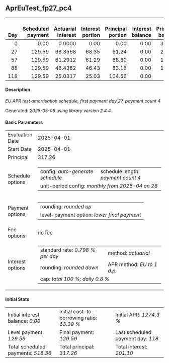 <h2>AprEuTest_fp27_pc4</h2>
<table>
    <thead style="vertical-align: bottom;">
        <th style="text-align: right;">Day</th>
        <th style="text-align: right;">Scheduled payment</th>
        <th style="text-align: right;">Actuarial interest</th>
        <th style="text-align: right;">Interest portion</th>
        <th style="text-align: right;">Principal portion</th>
        <th style="text-align: right;">Interest balance</th>
        <th style="text-align: right;">Principal balance</th>
        <th style="text-align: right;">Total actuarial interest</th>
        <th style="text-align: right;">Total interest</th>
        <th style="text-align: right;">Total principal</th>
    </thead>
    <tr style="text-align: right;">
        <td class="ci00">0</td>
        <td class="ci01" style="white-space: nowrap;">0.00</td>
        <td class="ci02">0.0000</td>
        <td class="ci03">0.00</td>
        <td class="ci04">0.00</td>
        <td class="ci05">0.00</td>
        <td class="ci06">317.26</td>
        <td class="ci07">0.0000</td>
        <td class="ci08">0.00</td>
        <td class="ci09">0.00</td>
    </tr>
    <tr style="text-align: right;">
        <td class="ci00">27</td>
        <td class="ci01" style="white-space: nowrap;">129.59</td>
        <td class="ci02">68.3568</td>
        <td class="ci03">68.35</td>
        <td class="ci04">61.24</td>
        <td class="ci05">0.00</td>
        <td class="ci06">256.02</td>
        <td class="ci07">68.3568</td>
        <td class="ci08">68.35</td>
        <td class="ci09">61.24</td>
    </tr>
    <tr style="text-align: right;">
        <td class="ci00">57</td>
        <td class="ci01" style="white-space: nowrap;">129.59</td>
        <td class="ci02">61.2912</td>
        <td class="ci03">61.29</td>
        <td class="ci04">68.30</td>
        <td class="ci05">0.00</td>
        <td class="ci06">187.72</td>
        <td class="ci07">129.6480</td>
        <td class="ci08">129.64</td>
        <td class="ci09">129.54</td>
    </tr>
    <tr style="text-align: right;">
        <td class="ci00">88</td>
        <td class="ci01" style="white-space: nowrap;">129.59</td>
        <td class="ci02">46.4382</td>
        <td class="ci03">46.43</td>
        <td class="ci04">83.16</td>
        <td class="ci05">0.00</td>
        <td class="ci06">104.56</td>
        <td class="ci07">176.0862</td>
        <td class="ci08">176.07</td>
        <td class="ci09">212.70</td>
    </tr>
    <tr style="text-align: right;">
        <td class="ci00">118</td>
        <td class="ci01" style="white-space: nowrap;">129.59</td>
        <td class="ci02">25.0317</td>
        <td class="ci03">25.03</td>
        <td class="ci04">104.56</td>
        <td class="ci05">0.00</td>
        <td class="ci06">0.00</td>
        <td class="ci07">201.1179</td>
        <td class="ci08">201.10</td>
        <td class="ci09">317.26</td>
    </tr>
</table>
<h4>Description</h4>
<p><i>EU APR test amortisation schedule, first payment day 27, payment count 4</i></p>
<p>Generated: <i>2025-05-08 using library version 2.4.4</i></p>
<h4>Basic Parameters</h4>
<table>
    <tr>
        <td>Evaluation Date</td>
        <td>2025-04-01</td>
    </tr>
    <tr>
        <td>Start Date</td>
        <td>2025-04-01</td>
    </tr>
    <tr>
        <td>Principal</td>
        <td>317.26</td>
    </tr>
    <tr>
        <td>Schedule options</td>
        <td>
            <table>
                <tr>
                    <td>config: <i>auto-generate schedule</i></td>
                    <td>schedule length: <i><i>payment count</i> 4</i></td>
                </tr>
                <tr>
                    <td colspan="2" style="white-space: nowrap;">unit-period config: <i>monthly from 2025-04 on 28</i></td>
                </tr>
            </table>
        </td>
    </tr>
    <tr>
        <td>Payment options</td>
        <td>
            <table>
                <tr>
                    <td>rounding: <i>rounded up</i></td>
                </tr>
                <tr>
                    <td>level-payment option: <i>lower&nbsp;final&nbsp;payment</i></td>
                </tr>
            </table>
        </td>
    </tr>
    <tr>
        <td>Fee options</td>
        <td>no fee
        </td>
    </tr>
    <tr>
        <td>Interest options</td>
        <td>
            <table>
                <tr>
                    <td>standard rate: <i>0.798 % per day</i></td>
                    <td>method: <i>actuarial</i></td>
                </tr>
                <tr>
                    <td>rounding: <i>rounded down</i></td>
                    <td>APR method: <i>EU to 1 d.p.</i></td>
                </tr>
                <tr>
                    <td colspan="2">cap: <i>total 100 %; daily 0.8 %</td>
                </tr>
            </table>
        </td>
    </tr>
</table>
<h4>Initial Stats</h4>
<table>
    <tr>
        <td>Initial interest balance: <i>0.00</i></td>
        <td>Initial cost-to-borrowing ratio: <i>63.39 %</i></td>
        <td>Initial APR: <i>1274.3 %</i></td>
    </tr>
    <tr>
        <td>Level payment: <i>129.59</i></td>
        <td>Final payment: <i>129.59</i></td>
        <td>Last scheduled payment day: <i>118</i></td>
    </tr>
    <tr>
        <td>Total scheduled payments: <i>518.36</i></td>
        <td>Total principal: <i>317.26</i></td>
        <td>Total interest: <i>201.10</i></td>
    </tr>
</table>